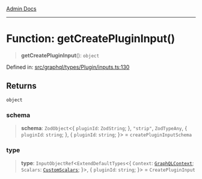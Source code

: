 [Admin Docs](/)

***

# Function: getCreatePluginInput()

> **getCreatePluginInput**(): `object`

Defined in: [src/graphql/types/Plugin/inputs.ts:130](https://github.com/Sourya07/talawa-api/blob/cfbd515d04ffba748b09232a33807f1845dd1878/src/graphql/types/Plugin/inputs.ts#L130)

## Returns

`object`

### schema

> **schema**: `ZodObject`\<\{ `pluginId`: `ZodString`; \}, `"strip"`, `ZodTypeAny`, \{ `pluginId`: `string`; \}, \{ `pluginId`: `string`; \}\> = `createPluginInputSchema`

### type

> **type**: `InputObjectRef`\<`ExtendDefaultTypes`\<\{ `Context`: [`GraphQLContext`](../../../../context/type-aliases/GraphQLContext.md); `Scalars`: [`CustomScalars`](../../../../scalars/type-aliases/CustomScalars.md); \}\>, \{ `pluginId`: `string`; \}\> = `CreatePluginInput`
